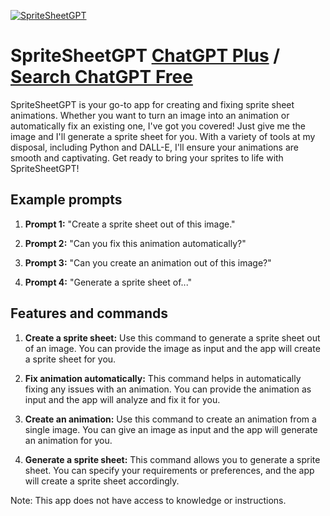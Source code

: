 
[![SpriteSheetGPT](https://files.oaiusercontent.com/file-xKpS5JzqBJuO6XVJP45t1gTa?se=2123-10-17T03%3A35%3A10Z&sp=r&sv=2021-08-06&sr=b&rscc=max-age%3D31536000%2C%20immutable&rscd=attachment%3B%20filename%3D091c4192-a0db-4234-8123-f77a25227d67.webp&sig=iULXue/75XCJR9stJFS%2B37Wmw5C3XeR9SwiipMLb4Ew%3D)](https://chat.openai.com/g/g-2MxXTBarB-spritesheetgpt)

# SpriteSheetGPT [ChatGPT Plus](https://chat.openai.com/g/g-2MxXTBarB-spritesheetgpt) / [Search ChatGPT Free](https://gptcall.net/index.html#/?search=SpriteSheetGPT)

SpriteSheetGPT is your go-to app for creating and fixing sprite sheet animations. Whether you want to turn an image into an animation or automatically fix an existing one, I've got you covered! Just give me the image and I'll generate a sprite sheet for you. With a variety of tools at my disposal, including Python and DALL-E, I'll ensure your animations are smooth and captivating. Get ready to bring your sprites to life with SpriteSheetGPT!

## Example prompts

1. **Prompt 1:** "Create a sprite sheet out of this image."

2. **Prompt 2:** "Can you fix this animation automatically?"

3. **Prompt 3:** "Can you create an animation out of this image?"

4. **Prompt 4:** "Generate a sprite sheet of..."

## Features and commands

1. **Create a sprite sheet:** Use this command to generate a sprite sheet out of an image. You can provide the image as input and the app will create a sprite sheet for you.

2. **Fix animation automatically:** This command helps in automatically fixing any issues with an animation. You can provide the animation as input and the app will analyze and fix it for you.

3. **Create an animation:** Use this command to create an animation from a single image. You can give an image as input and the app will generate an animation for you.

4. **Generate a sprite sheet:** This command allows you to generate a sprite sheet. You can specify your requirements or preferences, and the app will create a sprite sheet accordingly.

Note: This app does not have access to knowledge or instructions.


